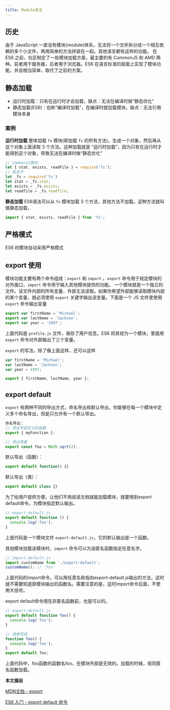 ```yaml
---
title: Module语法
---
```


## 历史
由于 JavaScript 一直没有模块(module)体系，无法将一个文件拆分成一个相互依赖的多个小文件，再用简单的方法拼装在一起。其他语言都有这样的功能。
在 ES6 之前，社区制定了一些模块加载方案，最主要的有 CommonJS 和 AMD 两种。前者用于服务器，后者用于浏览器。ES6 在语言标准的层面上实现了模块功能，并且相当简单，取代了之前的方案。

## 静态加载
- 运行时加载：只有在运行时才会加载，缺点：无法在编译时做“静态优化”
- 静态加载(ES6)：也称“编译时加载”，在编译时就加载模块，缺点：无法引用模块本身

### 案例

**运行时加载**
整体加载 `fs` 模块(即加载 `fs` 的所有方法)，生成一个对象，然后再从这个对象上面读取 3 个方法。这种加载就是 “运行时加载”，因为只有在运行时才能得到这个对象，导致无法在编译时做“静态优化”

```javascript
// CommonJS模块
let { stat, exists, readFile } = require('fs');
// 相当于
let _fs = require('fs')
let stat = _fs.stat;
let exists = _fs.exists;
let readfile = _fs.readfile;
```

**静态加载**
ES6语法可以从 `fs` 模块加载 3 个方法，其他方法不加载。这种方法就叫做静态加载，
```javascript
import { stat, exists, readFile } from 'fs';
```
## 严格模式
ES6 的模块自动采用严格模式

## export 使用
模块功能主要有两个命令组成：`export` 和 `import` 。`export` 命令用于规定模块的对外接口，`import` 命令用于输入其他模块提供的功能。
一个模块就是一个独立的文件。该文件内部的所有变量，外部无法读取。如果你希望外部能够读取模块内部的某个变量，就必须使用 `export` 关键字输出该变量。下面是一个 JS 文件里使用 `export` 命令输出变量
```javascript
export var firstName = 'Michael';
export var lastName = 'Jackson';
export var year = '1997';
```
上面代码是 `profile.js` 文件，保存了用户信息。ES6 将其视为一个模块，里面用 `export` 命令对外部输出了三个变量。

`export` 的写法，除了像上面这样，还可以这样
```javascript
var firstName = 'Michael';
var lastName = 'Jackson';
var year = 1997;

export { firstName, lastName, year };
```
## export default

`export` 有两种不同的导出方式，命名导出和默认导出。你能够在每一个模块中定义多个命名导出，但是只允许有一个默认导出。

```javascript
命名导出：
// 导出早前定义的函数
export { myFunction }; 

// 导出常量
export const foo = Math.sqrt(2);
```

默认导出（函数）：
```javascript
export default function() {} 
```

默认导出（类）：
```javascript
export default class {} 
```

为了给用户提供方便，让他们不用阅读文档就能加载模块，就要用到export default命令，为模块指定默认输出。
```javascript
// export-default.js
export default function () {
  console.log('foo');
}
```
上面代码是一个模块文件 `export-default.js`，它的默认输出是一个函数。

其他模块加载该模块时，`import` 命令可以为该匿名函数指定任意名字。
```javascript
// import-default.js
import customName from './export-default';
customName(); // 'foo'
```
上面代码的import命令，可以用任意名称指向export-default.js输出的方法，这时就不需要知道原模块输出的函数名。需要注意的是，这时import命令后面，不使用大括号。

export default命令用在非匿名函数前，也是可以的。
```javascript
// export-default.js
export default function foo() {
  console.log('foo');
}

// 或者写成
function foo() {
  console.log('foo');
}
export default foo;
```
上面代码中，foo函数的函数名foo，在模块外部是无效的。加载的时候，视同匿名函数加载。



**本文摘自**

[MDN文档 - export](https://developer.mozilla.org/zh-CN/docs/Web/JavaScript/Reference/Statements/export)

[ES6 入门 - export default 命令](http://es6.ruanyifeng.com/?search=export&x=0&y=0#docs/module#export-default-%E5%91%BD%E4%BB%A4)